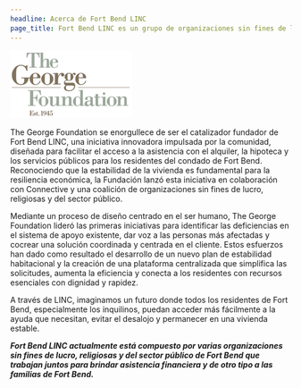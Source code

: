 ```yaml
---
headline: Acerca de Fort Bend LINC
page_title: Fort Bend LINC es un grupo de organizaciones sin fines de lucro, religiosas y del sector público de Fort Bend que trabajan juntos para conectar recursos con cualquier persona que considere al condado de Fort Bend como su hogar.
---
```


![El logotipo de The George Foundation](../../../assets/images/tgf-logo.png)

The George Foundation se enorgullece de ser el catalizador fundador de Fort Bend LINC, una iniciativa innovadora impulsada por la comunidad, diseñada para facilitar el acceso a la asistencia con el alquiler, la hipoteca y los servicios públicos para los residentes del condado de Fort Bend. Reconociendo que la estabilidad de la vivienda es fundamental para la resiliencia económica, la Fundación lanzó esta iniciativa en colaboración con Connective y una coalición de organizaciones sin fines de lucro, religiosas y del sector público.

Mediante un proceso de diseño centrado en el ser humano, The George Foundation lideró las primeras iniciativas para identificar las deficiencias en el sistema de apoyo existente, dar voz a las personas más afectadas y cocrear una solución coordinada y centrada en el cliente. Estos esfuerzos han dado como resultado el desarrollo de un nuevo plan de estabilidad habitacional y la creación de una plataforma centralizada que simplifica las solicitudes, aumenta la eficiencia y conecta a los residentes con recursos esenciales con dignidad y rapidez.

A través de LINC, imaginamos un futuro donde todos los residentes de Fort Bend, especialmente los inquilinos, puedan acceder más fácilmente a la ayuda que necesitan, evitar el desalojo y permanecer en una vivienda estable.

***Fort Bend LINC actualmente está compuesto por varias organizaciones sin fines de lucro, religiosas y del sector público de Fort Bend que trabajan juntos para brindar asistencia financiera y de otro tipo a las familias de Fort Bend.***